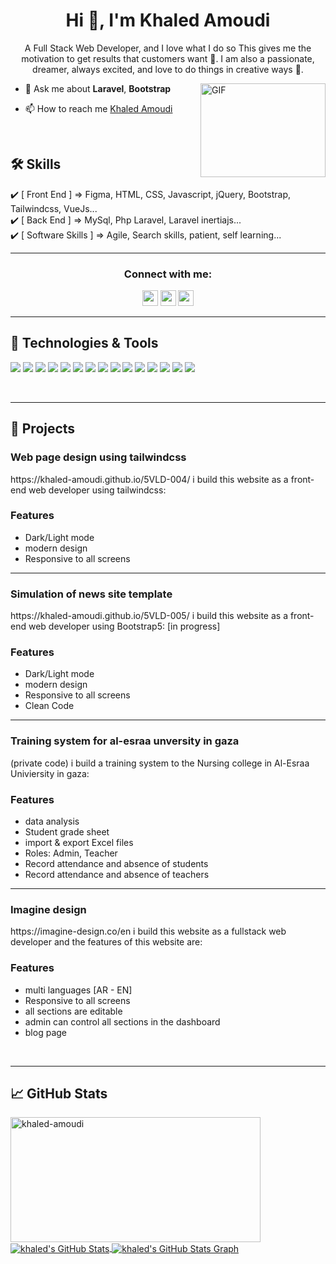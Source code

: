 <h1 align="center">Hi 👋, I'm Khaled Amoudi</h1>
<p align="center">A Full Stack Web Developer, and I love what I do so This gives me the motivation to get results that customers want 🥰. I am also a passionate, dreamer, always excited, and love to do things in creative ways 🤯.</p>


<img align="right" width="200px" height="150px" alt="GIF" src="https://media.giphy.com/media/zOvBKUUEERdNm/giphy.gif" />

- 💬 Ask me about **Laravel**, **Bootstrap**

- 📫 How to reach me [Khaled Amoudi](https://www.linkedin.com/in/khaled-amoudi-73768a195/)

<br>

## 🛠 Skills
✔️ [ Front End ] => Figma, HTML, CSS, Javascript, jQuery, Bootstrap, Tailwindcss, VueJs... <br>
✔️ [ Back End ] => MySql, Php Laravel, Laravel inertiajs...<br>
✔️ [ Software Skills ] => Agile, Search skills, patient, self learning...

<hr>
<h3 align="center">Connect with me:</h3>

<p align="center"><a href="https://twitter.com/5aled_amoudi"><img src="https://img.shields.io/badge/twitter-%231DA1F2.svg?&style=for-the-badge&logo=twitter&logoColor=white" height=25></a> <a href="https://www.linkedin.com/in/khaled-amoudi/"><img src="https://img.shields.io/badge/linkedin-%230077B5.svg?&style=for-the-badge&logo=linkedin&logoColor=white" height=25></a> <a href="https://www.instagram.com/5aled_amoudi/"><img src="https://img.shields.io/badge/instagram-%23E4405F.svg?&style=for-the-badge&logo=instagram&logoColor=white" height=25></a> 
</p>


<hr>

## 🔧 Technologies & Tools 

![](https://img.shields.io/badge/Code-Figma-informational?style=for-the-badge&logo=figma&logoColor=critical&color=critical)
![](https://img.shields.io/badge/Code-HTML5-informational?style=for-the-badge&logo=html5&orange=white&color=orange)
![](https://img.shields.io/badge/Code-CSS3-informational?style=for-the-badge&logo=css3&logoColor=blue&color=blue)
![](https://img.shields.io/badge/Code-JavaScript-informational?style=for-the-badge&logo=javascript&logoColor=yellow&color=yellow)
![](https://img.shields.io/badge/Code-Vuejs-informational?style=for-the-badge&logo=vue&logoColor=brightgreen&color=brightgreen)
![](https://img.shields.io/badge/Code-SASS-informational?style=for-the-badge&logo=sass&logoColor=ff69b4&color=ff69b4)
![](https://img.shields.io/badge/Code-Bootstrap-informational?style=for-the-badge&logo=bootstrap&logoColor=blueviolet&color=blueviolet)
![](https://img.shields.io/badge/Code-Tailwindcss-informational?style=for-the-badge&logo=tailwindcss&logoColor=blue&color=blue)
![](https://img.shields.io/badge/Tools-Laravel-informational?style=for-the-badge&logo=laravel&logoColor=red&color=red)
![](https://img.shields.io/badge/Database-MySQL-informational?style=for-the-badge&logo=mysql&logoColor=blue&color=blue)
![](https://img.shields.io/badge/Tool-Firebase-informational?style=for-the-badge&logo=firebase&logoColor=orange&color=orange)
![](https://img.shields.io/badge/Tools-Git-informational?style=for-the-badge&logo=git&logoColor=red&color=red)
![](https://img.shields.io/badge/Tools-Postman-informational?style=for-the-badge&logo=postman&logoColor=orange&color=orange)
![](https://img.shields.io/badge/Tools-Heroku-informational?style=for-the-badge&logo=heroku&logoColor=blueviolet&color=blueviolet)
![](https://img.shields.io/badge/Editor-VSCode-informational?style=for-the-badge&logo=visualstudiocode&logoColor=blue&color=blue)

<br>

<hr>



## 🚀 Projects 

<h3>Web page design using tailwindcss</h3>
https://khaled-amoudi.github.io/5VLD-004/
i build this website as a front-end web developer using tailwindcss:

<h3>Features</h3>

- Dark/Light mode
- modern design
- Responsive to all screens

<hr>

<h3>Simulation of news site template</h3>
https://khaled-amoudi.github.io/5VLD-005/
i build this website as a front-end web developer using Bootstrap5: [in progress]

<h3>Features</h3>

- Dark/Light mode
- modern design
- Responsive to all screens
- Clean Code

<hr>

<h3>Training system for al-esraa unversity in gaza</h3>(private code)
i build a training system to the Nursing college in Al-Esraa Univiersity in gaza:

<h3>Features</h3>

- data analysis
- Student grade sheet
- import & export Excel files
- Roles: Admin, Teacher
- Record attendance and absence of students
- Record attendance and absence of teachers

<hr>

<h3>Imagine design</h3>
https://imagine-design.co/en
i build this website as a fullstack web developer and the features of this website are:

<h3>Features</h3>

- multi languages [AR - EN]
- Responsive to all screens
- all sections are editable
- admin can control all sections in the dashboard
- blog page
<!---
khaled-amoudi/khaled-amoudi is a ✨ special ✨ repository because its `README.md` (this file) appears on your GitHub profile.
You can click the Preview link to take a look at your changes.
--->

<br>
<hr>


## 📈 GitHub Stats 

<a href="https://github.com/khaled-amoudi/khaled-amoudi">
<img align="center" width="400" height="200" src="https://github-readme-stats.vercel.app/api/top-langs?username=khaled-amoudi&show_icons=true&theme=radical&locale=en&hide_border=true&layout=compact" alt="khaled-amoudi" />
</a>

<a href="https://github.com/khaled-amoudi/khaled-amoudi">
  <img align="center" src="https://github-readme-stats.vercel.app/api?username=khaled-amoudi&count_private=true&show_icons=true&theme=radical&hide_border=true&custom_title=khaled%20amoudi%27%20Github%20Stats" alt="khaled's GitHub Stats" />
</a>

<a href="https://github.com/khaled-amoudi/khaled-amoudi">
  <img align="center" src="https://github-profile-summary-cards.vercel.app/api/cards/profile-details?username=khaled-amoudi&theme=radical&hide_border=true)](https://github.com/khaled-amoudi" alt="khaled's GitHub Stats Graph"/>
</a>
<br><br>

